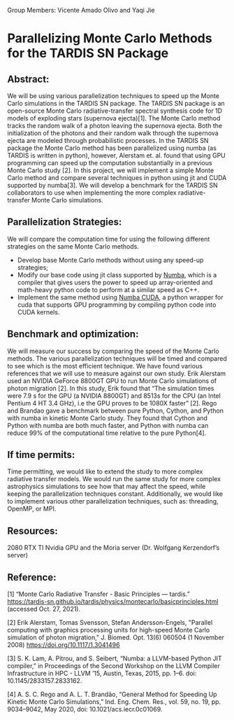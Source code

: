 Group Members: Vicente Amado Olivo and Yaqi Jie

# Parallelizing Monte Carlo Methods for the TARDIS SN Package

## Abstract:
We will be using various parallelization techniques to speed up the Monte Carlo simulations in the TARDIS SN package. The TARDIS SN package is an open-source Monte Carlo radiative-transfer spectral synthesis code for 1D models of exploding stars (supernova ejecta)[1]. The Monte Carlo method tracks the random walk of a photon leaving the supernova ejecta. Both the initialization of the photons and their random walk through the supernova ejecta are modeled through probabilistic processes. In the TARDIS SN package the Monte Carlo method has been parallelized using numba (as TARDIS is written in python), however, Alerstam et. al. found that using GPU programming can speed up the computation substantially in a previous Monte Carlo study [2]. In this project, we will implement a simple Monte Carlo method and compare several techniques in python using jit and CUDA supported by numba[3]. We will develop a benchmark for the TARDIS SN collaborators to use when implementing the more complex radiative-transfer Monte Carlo simulations. 

## Parallelization Strategies: 
We will compare the computation time for using the following different strategies on the same Monte Carlo methods. 
- Develop base Monte Carlo methods without using any speed-up strategies;
- Modify our base code using jit class supported by [Numba](http://numba.pydata.org/numba-doc/latest/index.html), which  is a compiler that gives users the power to speed up array-oriented and math-heavy python code to perform at a similar speed as  C++.
- Implement the same method using [Numba CUDA](http://numba.pydata.org/numba-doc/latest/cuda/), a python wrapper for cuda that supports GPU programming by compiling python code into CUDA kernels.

## Benchmark and optimization: 
We will measure our success by comparing the speed of the Monte Carlo methods. The various parallelization techniques will be timed and compared to see which is the most efficient technique. We have found various references that we will use to measure against our own study. Erik Alerstam used an NVIDIA GeForce 8800GT GPU to run Monte Carlo simulations of photon migration [2]. In this study, Erik found that “The simulation times were 7.9 s for the GPU (a NVIDIA 8800GT) and 8513s for the CPU (an Intel Pentium 4 HT 3.4 GHz), i.e the GPU proves to be 1080X faster” [2]. Rego and Brandao gave a benchmark between pure Python, Cython, and Python with numba in kinetic Monte Carlo study. They found that Cython and Python with numba are both much faster, and Python with numba can reduce 99% of the computational time relative to the pure Python[4].

## If time permits:
Time permitting, we would like to extend the study to more complex radiative transfer models. We would run the same study for more complex astrophysics simulations to see how that may affect the speed, while keeping the parallelization techniques constant. Additionally, we would like to implement various other parallelization techniques, such as: threading, OpenMP, or MPI.

## Resources: 
2080 RTX TI Nvidia GPU and the Moria server (Dr. Wolfgang Kerzendorf’s server)

## Reference:
[1] “Monte Carlo Radiative Transfer - Basic Principles — tardis.” https://tardis-sn.github.io/tardis/physics/montecarlo/basicprinciples.html (accessed Oct. 27, 2021).

[2] Erik Alerstam, Tomas Svensson, Stefan Andersson-Engels, "Parallel computing with graphics processing units for high-speed Monte Carlo simulation of photon migration," J. Biomed. Opt. 13(6) 060504 (1 November 2008) https://doi.org/10.1117/1.3041496

[3] S. K. Lam, A. Pitrou, and S. Seibert, “Numba: a LLVM-based Python JIT compiler,” in Proceedings of the Second Workshop on the LLVM Compiler Infrastructure in HPC - LLVM ’15, Austin, Texas, 2015, pp. 1–6. doi: 10.1145/2833157.2833162.

[4] A. S. C. Rego and A. L. T. Brandão, “General Method for Speeding Up Kinetic Monte Carlo Simulations,” Ind. Eng. Chem. Res., vol. 59, no. 19, pp. 9034–9042, May 2020, doi: 10.1021/acs.iecr.0c01069.